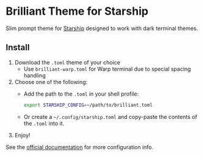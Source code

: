 # Brilliant Theme for Starship

Slim prompt theme for [Starship](https://starship.rs/) designed to work with dark terminal themes.

## Install

1. Download the `.toml` theme of your choice
   * Use `brilliant-warp.toml` for Warp terminal due to special spacing handling
2. Choose one of the following:
   * Add the path to the `.toml` in your shell profile:

        ```bash
        export STARSHIP_CONFIG=~/path/to/brilliant.toml
        ```

   * Or create a `~/.config/starship.toml` and copy-paste the contents of the `.toml` into it.
3. Enjoy!

See the [official documentation](https://starship.rs/config/#config-file-location) for more configuration info.
